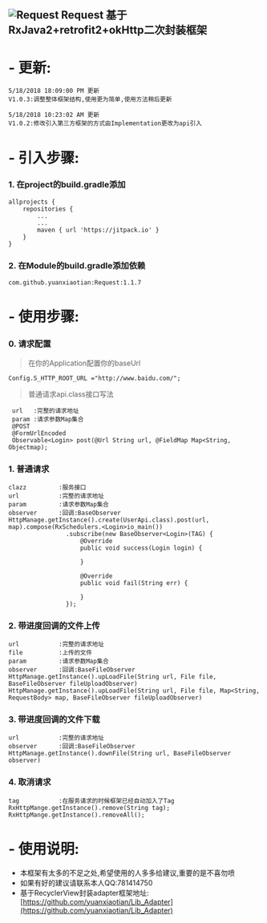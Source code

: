 ![Request](https://timgsa.baidu.com/timg?image&quality=80&size=b9999_10000&sec=1526616733298&di=3d0e5f640dcb007c75d654eee9ee0284&imgtype=0&src=http%3A%2F%2Fi2.hdslb.com%2Fbfs%2Fface%2Fb67919843bdb57d61de63aa4370a864473fce44b.jpg)
Request
 基于RxJava2+retrofit2+okHttp二次封装框架
-
# - 更新:  #

    5/18/2018 18:09:00 PM 更新
    V1.0.3:调整整体框架结构,使用更为简单,使用方法稍后更新

    5/18/2018 10:23:02 AM 更新
	V1.0.2:修改引入第三方框架的方式由Implementation更改为api引入


# - 引入步骤:  #

### 1.  在project的build.gradle添加 ###
	allprojects {
	    repositories {
	        ...
	        ...
	        maven { url 'https://jitpack.io' }
	    }
	}
###  2.  在Module的build.gradle添加依赖 ###
	com.github.yuanxiaotian:Request:1.1.7


# - 使用步骤:  #
###  0.  请求配置 ###
> 在你的Application配置你的baseUrl

	Config.S_HTTP_ROOT_URL ="http://www.baidu.com/";

> 普通请求api.class接口写法

     url   :完整的请求地址
     param :请求参数Map集合
     @POST
     @FormUrlEncoded
     Observable<Login> post(@Url String url, @FieldMap Map<String, Objectmap);


###  1.  普通请求 ###
	clazz         :服务接口
	url           :完整的请求地址
	param         :请求参数Map集合
	observer      :回调:BaseObserver
	HttpManage.getInstance().create(UserApi.class).post(url, map).compose(RxSchedulers.<Login>io_main())
                    .subscribe(new BaseObserver<Login>(TAG) {
                        @Override
                        public void success(Login login) {

                        }

                        @Override
                        public void fail(String err) {

                        }
                    });
###  2.  带进度回调的文件上传 ###
	url           :完整的请求地址
	file          :上传的文件
	param         :请求参数Map集合
	observer      :回调:BaseFileObserver
	HttpManage.getInstance().upLoadFile(String url, File file, BaseFileObserver fileUploadObserver)
	HttpManage.getInstance().upLoadFile(String url, File file, Map<String, RequestBody> map, BaseFileObserver fileUploadObserver)
###  3.  带进度回调的文件下载 ###
	url           :完整的请求地址
	observer      :回调:BaseFileObserver
	HttpManage.getInstance().downFile(String url, BaseFileObserver observer)
###  4.  取消请求 ###
	tag           :在服务请求的时候框架已经自动加入了Tag
	RxHttpMange.getInstance().remove(String tag);
	RxHttpMange.getInstance().removeAll();
# - 使用说明:  #
- 本框架有太多的不足之处,希望使用的人多多给建议,重要的是不喜勿喷
- 如果有好的建议请联系本人QQ:781414750
- 基于RecyclerView封装adapter框架地址:[https://github.com/yuanxiaotian/Lib_Adapter](https://github.com/yuanxiaotian/Lib_Adapter)







